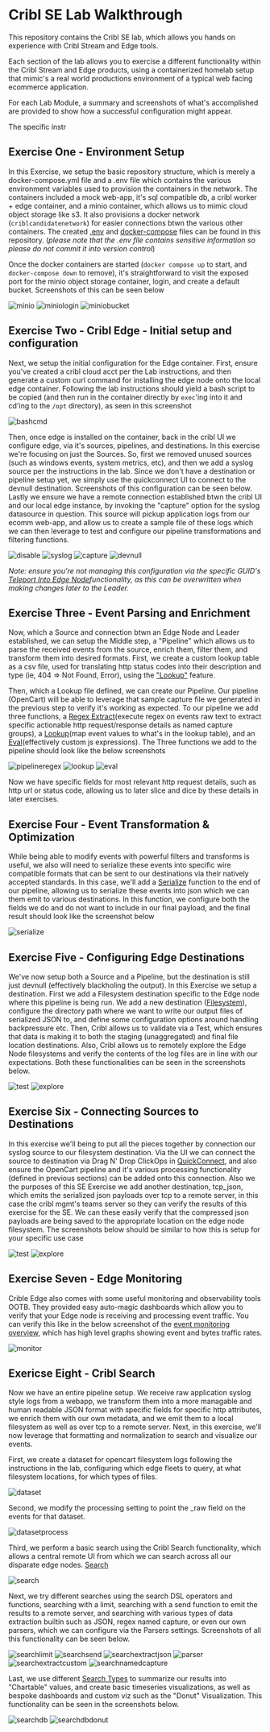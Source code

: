 # Cribl SE Lab Walkthrough

This repository contains the Cribl SE lab, which allows you hands on experience with Cribl Stream and Edge tools.

Each section of the lab allows you to exercise a different functionality within the Cribl Stream and Edge products, using a containerized homelab setup that mimic's a real world productions environment of a typical web facing ecommerce application.

For each Lab Module, a summary and screenshots of what's accomplished are provided to show how a successful configuration might appear.

The specific instr

## Exercise One - Environment Setup

In this Exercise, we setup the basic repository structure, which is merely a docker-compose.yml file and a .env file which contains the various environment variables used to provision the containers in the network. The containers included a mock web-app, it's sql compatible db, a cribl worker + edge container, and a minio container, which allows us to mimic cloud object storage like s3. It also provisions a docker network (`criblcandidatenetwork`) for easier connections btwn the various other containers. The created  [.env](.env) and [docker-compose](docker-compose.yaml) files can be found in this repository. (_please note that the .env file contains sensitive information so please do not commit it into version control_)

Once the docker containers are started (`docker compose up` to start, and `docker-compose down` to remove), it's straightforward to visit the exposed port for the minio object storage container, login, and create a default bucket. Screenshots of this can be seen below

![minio](./artifacts/lab_one/miniocontainer.png)
![miniologin](./artifacts/lab_one/miniologin.png)
![miniobucket](./artifacts/lab_one/miniobucketcreated.png)

## Exercise Two - Cribl Edge - Initial setup and configuration

Next, we setup the initial configuration for the Edge container. First, ensure you've created a cribl cloud acct per the Lab instructions, and then generate a custom curl command for installing the edge node onto the local edge container. Following the lab instructions should yield a bash script to be copied (and then run in the container directly by `exec`'ing into it and cd'ing to the `/opt` directory), as seen in this screenshot

![bashcmd](./artifacts/lab_two/cribledgebash.png)

Then, once edge is installed on the container, back in the cribl UI we configure edge, via it's sources, pipelines, and destinations. In this exercise we're focusing on just the Sources. So, first we removed unused sources (such as windows events, system metrics, etc), and then we add a syslog source per the instructions in the lab. Since we don't have a destination or pipeline setup yet, we simply use the quickconnect UI to connect to the devnull destination. Screenshots of this configuration can be seen below. Lastly we ensure we have a remote connection established btwn the cribl UI and our local edge instance, by invoking the "capture" option for the syslog datasource in question. This source will pickup application logs from our ecomm web-app, and allow us to create a sample file of these logs which we can then leverage to test and configure our pipeline transformations and filtering functions.

![disable](./artifacts/lab_two/defaultdisablewindowsetal.png.png)
![syslog](./artifacts/lab_two/syslogcapture.png)
![capture](./artifacts/lab_two/syslogcapturesavefile.png)
![devnull](./artifacts/lab_two/syslogconnectdevnull.png)

_Note: ensure you're not managing this configuration via the specific GUID's [Teleport Into Edge Node](https://docs.cribl.io/edge/managing-edge-nodes/#teleport-into-an-edge-node)functionality, as this can be overwritten when making changes later to the Leader._

## Exercise Three - Event Parsing and Enrichment

Now, which a Source and connection btwn an Edge Node and Leader established, we can setup the Middle step, a "Pipeline" which allows us to parse the received events from the source, enrich them, filter them, and transform them into desired formats. First, we create a custom lookup table as a csv file, used for translating http status codes into their description and type (ie, 404 => Not Found, Error), using the ["Lookup"](https://docs.cribl.io/stream/using-lookups/) feature.

Then, which a Lookup file defined, we can create our Pipeline. Our pipeline (OpenCart) will be able to leverage that sample capture file we generated in the previous step to verify it's working as expected. To our pipeline we add three functions, a [Regex Extract](https://docs.cribl.io/stream/regex-extract-function/)(execute regex on events raw text to extract specific actionable http request/response details as named capture groups), a [Lookup](https://docs.cribl.io/stream/lookup-function/)(map event values to what's in the lookup table), and an [Eval](https://docs.cribl.io/stream/eval-function/)(effectively custom js expressions). The Three functions we add to the pipeline should look like the below screenshots

![pipelineregex](./artifacts/lab_three/pipelineregex.png)
![lookup](./artifacts/lab_three/lookup.png)
![eval](./artifacts/lab_three/eval.png)

Now we have specific fields for most relevant http request details, such as http url or status code, allowing us to later slice and dice by these details in later exercises.

## Exercise Four - Event Transformation & Optimization

While being able to modify events with powerful filters and transforms is useful, we also will need to serialize these events into specific wire compatible formats that can be sent to our destinations via their natively accepted standards. In this case, we'll add a [Serialize](https://docs.cribl.io/stream/serialize-function/#serialize) function to the end of our pipeline, allowing us to serialize these events into json which we can them emit to various destinations. In this function, we configure both the fields we do and do not want to include in our final payload, and the final result should look like the screenshot below

![serialize](./artifacts/lab_four/pipelineserialize.png)

## Exercise Five - Configuring Edge Destinations

We've now setup both a Source and a Pipeline, but the destination is still just devnull (effectively blackholing the output). In this Exercise we setup a destination. First we add a Filesystem destination specific to the Edge node where this pipeline is being run. We add a new destination ([Filesystem](https://docs.cribl.io/stream/destinations-fs/)), configure the directory path where we want to write our output files of serialized JSON to, and define some configuration options around handling backpressure etc. Then, Cribl allows us to validate via a Test, which ensures that data is making it to both the staging (unaggregated) and final file location destinations. Also, Cribl allows us to remotely explore the Edge Node filesystems and verify the contents of the log files are in line with our expectations. Both these functionalities can be seen in the screenshots below.

![test](./artifacts/lab_five/destinationtest.png)
![explore](./artifacts/lab_five/destinationexplore.png)

## Exercise Six - Connecting Sources to Destinations 

In this exercise we'll being to put all the pieces together by connection our syslog source to our filesystem destination. Via the UI we can connect the source to destination via Drag N' Drop ClickOps in [QuickConnect](https://docs.cribl.io/stream/quickconnect/), and also ensure the OpenCart pipeline and it's various processing functionality (defined in previous sections) can be added onto this connection. Also we the purposes of this SE Exercise we add another destination, tcp_json, which emits the serialized json payloads over tcp to a remote server, in this case the cribl mgmt's teams server so they can verify the results of this exercise for the SE. We can these easily verify that the compressed json payloads are being saved to the appropriate location on the edge node filesystem. The screenshots below should be similar to how this is setup for your specific use case

![test](./artifacts/lab_six/connectiondestinationtcpjson.png)
![explore](./artifacts/lab_six/verifycompressedjsoninfile.png)

## Exercise Seven - Edge Monitoring

Crible Edge also comes with some useful monitoring and observability tools OOTB. They provided easy auto-magic dashboards which allow you to verify that your Edge node is receiving and processing event traffic. You can verify this like in the below screenshot of the [event monitoring overview](https://docs.cribl.io/stream/monitoring/), which has high level graphs showing event and bytes traffic rates.

![monitor](./artifacts/lab_seven/verifymonitoring.png)

## Exericse Eight - Cribl Search

Now we have an entire pipeline setup. We receive raw application syslog style logs from a webapp, we transform them into a more managable and human readable JSON format with specific fields for specific http attributes, we enrich them with our own metadata, and we emit them to a local filesystem as well as over tcp to a remote server. Next, in this exercise, we'll now leverage that formatting and normalization to search and visualize our events.

First, we create a dataset for opencart filesystem logs following the instructions in the lab, configuring which edge fleets to query, at what filesystem locations, for which types of files.

![dataset](./artifacts/lab_eight/opencartdataset.png)

Second, we modify the processing setting to point the _raw field on the events for that dataset.

![datasetprocess](./artifacts/lab_eight/opencartdatasetprocessing.png)

Third, we perform a basic search using the Cribl Search functionality, which allows a central remote UI from which we can search across all our disparate edge nodes. [Search](https://docs.cribl.io/search/about/)

![search](./artifacts/lab_eight/opencartsearch.png)

Next, we try different searches using the search DSL operators and functions, searching with a limit, searching with a send function to emit the results to a remote server, and searching with various types of data extraction builtin such as JSON, regex named capture, or even our own parsers, which we can configure via the Parsers settings. Screenshots of all this functionality can be seen below.

![searchlimit](./artifacts/lab_eight/opencartsearchwithlimit.png)
![searchsend](./artifacts/lab_eight/opencartsearchchartsendtomgmt.png)
![searchextractjson](./artifacts/lab_eight/opencartsearchextractjson.png)
![parser](./artifacts/lab_eight/customparser.png)
![searchextractcustom](./artifacts/lab_eight/opencartsearchextractcustomparser.png)
![searchnamedcapture](./artifacts/lab_eight/opencartsearchregexjsnamedcapture.png)

Last, we use different [Search Types](https://docs.cribl.io/search/basic-concepts/#aggregate) to summarize our results into "Chartable" values, and create basic timeseries visualizations, as well as bespoke dashboards and custom viz such as the "Donut" Visualization. This functionality can be seen in the screenshots below.

![searchdb](./artifacts/lab_eight/opencartsearchdashboard.png)
![searchdbdonut](./artifacts/lab_eight/opencartsearchdashboarddonut.png)